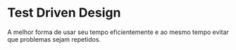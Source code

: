 # Test Driven Design

A melhor forma de usar seu tempo eficientemente e ao mesmo tempo evitar que problemas sejam repetidos.

